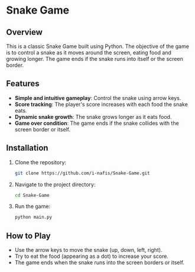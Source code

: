 # Snake Game

## Overview

This is a classic Snake Game built using Python. The objective of the game is to control a snake as it moves around the screen, eating food and growing longer. The game ends if the snake runs into itself or the screen border.

## Features

- **Simple and intuitive gameplay**: Control the snake using arrow keys.
- **Score tracking**: The player's score increases with each food the snake eats.
- **Dynamic snake growth**: The snake grows longer as it eats food.
- **Game over condition**: The game ends if the snake collides with the screen border or itself.

## Installation

1. Clone the repository:
   ```bash
   git clone https://github.com/i-nafis/Snake-Game.git
2. Navigate to the project directory:
   ```bash
   cd Snake-Game
3. Run the game:
   ```bash
   python main.py
   
## How to Play

- Use the arrow keys to move the snake (up, down, left, right).
- Try to eat the food (appearing as a dot) to increase your score.
- The game ends when the snake runs into the screen borders or itself.
